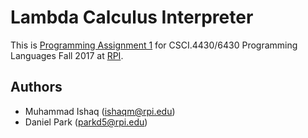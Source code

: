 # Lambda Calculus Interpreter
This is [Programming Assignment 1](http://www.cs.rpi.edu/academics/courses/fall17/proglang/pa1/pa1.html) for CSCI.4430/6430 Programming Languages Fall 2017 at [RPI](http://cs.rpi.edu).

## Authors
* Muhammad Ishaq (ishaqm@rpi.edu)
* Daniel Park (parkd5@rpi.edu)